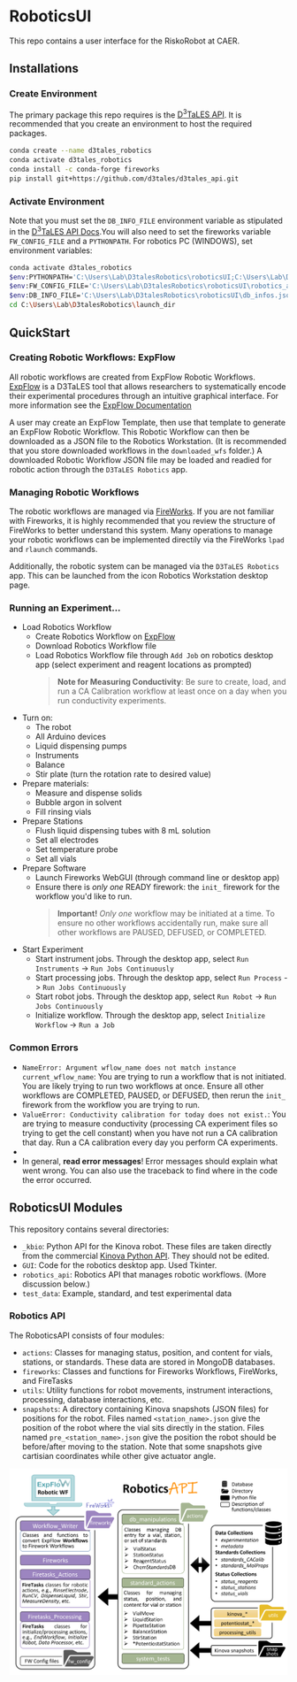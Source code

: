 # RoboticsUI
This repo contains a user interface for the RiskoRobot at CAER.

## Installations
### Create Environment
The primary package this repo requires is the [D<sup>3</sup>TaLES API](https://github.com/D3TaLES/d3tales_api). 
It is recommended that you create an environment to host the required packages. 
```bash
conda create --name d3tales_robotics
conda activate d3tales_robotics
conda install -c conda-forge fireworks
pip install git+https://github.com/d3tales/d3tales_api.git
```

### Activate Environment
Note that you must set the `DB_INFO_FILE` environment variable as stipulated in the
[D<sup>3</sup>TaLES API Docs](https://github.com/D3TaLES/d3tales_api).You will also
need to set the fireworks variable `FW_CONFIG_FILE` and a `PYTHONPATH`. For robotics PC (WINDOWS), 
set environment variables: 
```bash
conda activate d3tales_robotics
$env:PYTHONPATH='C:\Users\Lab\D3talesRobotics\roboticsUI;C:\Users\Lab\D3talesRobotics\Packages\d3tales_api;C:\Users\Lab\D3talesRobotics\Packages\hardpotato\src'
$env:FW_CONFIG_FILE='C:\Users\Lab\D3talesRobotics\roboticsUI\robotics_api\management\config\FW_config.yaml'
$env:DB_INFO_FILE='C:\Users\Lab\D3talesRobotics\roboticsUI\db_infos.json'
cd C:\Users\Lab\D3talesRobotics\launch_dir
```

## QuickStart

### Creating Robotic Workflows: ExpFlow
All robotic workflows are created from ExpFlow Robotic Workflows. [ExpFlow](https://d3tales.as.uky.edu/expflow/)
is a D3TaLES tool that allows researchers to systematically encode their
experimental procedures through an intuitive graphical interface. For more information see the 
[ExpFlow Documentation](https://d3tales.as.uky.edu/expflow/docs)

A user may create an ExpFlow Template, then use that template to generate an ExpFlow Robotic Workflow.
This Robotic Workflow can then be downloaded as a JSON file to the Robotics Workstation. (It is recommended that you 
store downloaded workflows in the `downloaded_wfs` folder.) A downloaded Robotic Workflow JSON file may be loaded 
and readied for robotic action through the `D3TaLES Robotics` app.

### Managing Robotic Workflows
The robotic workflows are managed via [FireWorks](https://materialsproject.github.io/fireworks/). If you are not 
familiar with Fireworks, it is highly recommended that you review the structure of FireWorks to 
better understand this system. Many operations to manage your robotic workflows can be implemented directily
via the FireWorks `lpad` and `rlaunch` commands. 

Additionally, the robotic system can be managed via the `D3TaLES Robotics` app.
This can be launched from the icon Robotics Workstation desktop page.  


### Running an Experiment...
* Load Robotics Workflow
  * Create Robotics Workflow on [ExpFlow](https://d3tales.as.uky.edu/expflow/)
  * Download Robotics Workflow file
  * Load Robotics Workflow file through `Add Job` on robotics desktop app (select experiment and reagent locations as prompted)
     > **Note for Measuring Conductivity**: Be sure to create, load, and run a CA Calibration workflow at least once 
     > on a day when you run conductivity experiments. 
* Turn on: 
  * The robot
  * All Arduino devices 
  * Liquid dispensing pumps
  * Instruments 
  * Balance
  * Stir plate (turn the rotation rate to desired value)
* Prepare materials: 
  * Measure and dispense solids
  * Bubble argon in solvent 
  * Fill rinsing vials
* Prepare Stations
  * Flush liquid dispensing tubes with 8 mL solution 
  * Set all electrodes
  * Set temperature probe
  * Set all vials
* Prepare Software
  * Launch Fireworks WebGUI (through command line or desktop app)
  * Ensure there is *only one* READY firework: the `init_` firework for the workflow you'd like to run. 
     >**Important!** *Only one* workflow may be initiated at a time. To ensure no other workflows accidentally 
     > run, make sure all other workflows are PAUSED, DEFUSED, or COMPLETED. 
* Start Experiment
  * Start instrument jobs. Through the desktop app, select `Run Instruments` -> `Run Jobs Continuously`
  * Start processing jobs. Through the desktop app, select `Run Process` -> `Run Jobs Continuously`
  * Start robot jobs. Through the desktop app, select `Run Robot` -> `Run Jobs Continuously`
  * Initialize workflow. Through the desktop app, select `Initialize Workflow` -> `Run a Job`

### Common Errors
* `NameError: Argument wflow_name does not match instance current_wflow_name`: You are trying to run a 
workflow that is not initiated. You are likely trying to run two workflows at once. Ensure all other 
workflows are COMPLETED, PAUSED, or DEFUSED, then rerun the `init_` firework from the workflow you 
are trying to run. 
* `ValueError: Conductivity calibration for today does not exist.`: You are trying to measure conductivity
(processing CA experiment files so trying to get the cell constant) when you have not run a CA 
calibration that day. Run a CA calibration every day you perform CA experiments. 
* 
* In general, **read error messages**! Error messages should explain what went wrong. You can
also use the traceback to find where in the code the error occurred. 


## RoboticsUI Modules
This repository contains several directories: 
* `_kbio`: Python API for the Kinova robot. These files are taken directly from the commercial 
[Kinova Python API](https://github.com/Kinovarobotics/Kinova-kortex2_Gen3_G3L). They should not be edited.
* `GUI`: Code for the robotics desktop app. Used Tkinter. 
* `robotics_api`: Robotics API that manages robotic workflows. (More discussion below.)
* `test_data`: Example, standard, and test experimental data

### Robotics API
The RoboticsAPI consists of four modules: 
* `actions`: Classes for managing status, position, and content for vials, stations, or standards. These
data are stored in MongoDB databases. 
* `fireworks`: Classes and functions for Fireworks Workflows, FireWorks, and FireTasks
* `utils`: Utility functions for robot movements, instrument interactions, processing, database interactions, etc. 
* `snapshots`: A directory containing Kinova snapshots (JSON files) for positions 
for the robot. Files named `<station_name>.json` give the position of the robot where
the vial sits directly in the station. Files named `pre_<station_name>.json` give the position 
the robot should be before/after moving to the station. Note that some snapshots give cartisian 
coordinates while other give actuator angle. 

![](GUI/media/robotics_api_scheme.png)
